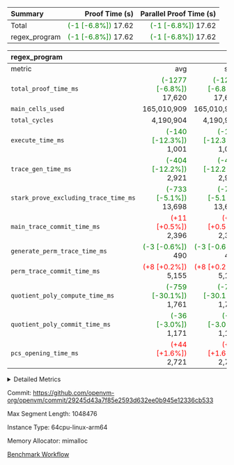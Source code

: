 | Summary | Proof Time (s) | Parallel Proof Time (s) |
|:---|---:|---:|
| Total | <span style='color: green'>(-1 [-6.8%])</span> 17.62 | <span style='color: green'>(-1 [-6.8%])</span> 17.62 |
| regex_program | <span style='color: green'>(-1 [-6.8%])</span> 17.62 | <span style='color: green'>(-1 [-6.8%])</span> 17.62 |


| regex_program |||||
|:---|---:|---:|---:|---:|
|metric|avg|sum|max|min|
| `total_proof_time_ms ` | <span style='color: green'>(-1277 [-6.8%])</span> 17,620 | <span style='color: green'>(-1277 [-6.8%])</span> 17,620 | <span style='color: green'>(-1277 [-6.8%])</span> 17,620 | <span style='color: green'>(-1277 [-6.8%])</span> 17,620 |
| `main_cells_used     ` |  165,010,909 |  165,010,909 |  165,010,909 |  165,010,909 |
| `total_cycles        ` |  4,190,904 |  4,190,904 |  4,190,904 |  4,190,904 |
| `execute_time_ms     ` | <span style='color: green'>(-140 [-12.3%])</span> 1,001 | <span style='color: green'>(-140 [-12.3%])</span> 1,001 | <span style='color: green'>(-140 [-12.3%])</span> 1,001 | <span style='color: green'>(-140 [-12.3%])</span> 1,001 |
| `trace_gen_time_ms   ` | <span style='color: green'>(-404 [-12.2%])</span> 2,921 | <span style='color: green'>(-404 [-12.2%])</span> 2,921 | <span style='color: green'>(-404 [-12.2%])</span> 2,921 | <span style='color: green'>(-404 [-12.2%])</span> 2,921 |
| `stark_prove_excluding_trace_time_ms` | <span style='color: green'>(-733 [-5.1%])</span> 13,698 | <span style='color: green'>(-733 [-5.1%])</span> 13,698 | <span style='color: green'>(-733 [-5.1%])</span> 13,698 | <span style='color: green'>(-733 [-5.1%])</span> 13,698 |
| `main_trace_commit_time_ms` | <span style='color: red'>(+11 [+0.5%])</span> 2,396 | <span style='color: red'>(+11 [+0.5%])</span> 2,396 | <span style='color: red'>(+11 [+0.5%])</span> 2,396 | <span style='color: red'>(+11 [+0.5%])</span> 2,396 |
| `generate_perm_trace_time_ms` | <span style='color: green'>(-3 [-0.6%])</span> 490 | <span style='color: green'>(-3 [-0.6%])</span> 490 | <span style='color: green'>(-3 [-0.6%])</span> 490 | <span style='color: green'>(-3 [-0.6%])</span> 490 |
| `perm_trace_commit_time_ms` | <span style='color: red'>(+8 [+0.2%])</span> 5,155 | <span style='color: red'>(+8 [+0.2%])</span> 5,155 | <span style='color: red'>(+8 [+0.2%])</span> 5,155 | <span style='color: red'>(+8 [+0.2%])</span> 5,155 |
| `quotient_poly_compute_time_ms` | <span style='color: green'>(-759 [-30.1%])</span> 1,761 | <span style='color: green'>(-759 [-30.1%])</span> 1,761 | <span style='color: green'>(-759 [-30.1%])</span> 1,761 | <span style='color: green'>(-759 [-30.1%])</span> 1,761 |
| `quotient_poly_commit_time_ms` | <span style='color: green'>(-36 [-3.0%])</span> 1,171 | <span style='color: green'>(-36 [-3.0%])</span> 1,171 | <span style='color: green'>(-36 [-3.0%])</span> 1,171 | <span style='color: green'>(-36 [-3.0%])</span> 1,171 |
| `pcs_opening_time_ms ` | <span style='color: red'>(+44 [+1.6%])</span> 2,721 | <span style='color: red'>(+44 [+1.6%])</span> 2,721 | <span style='color: red'>(+44 [+1.6%])</span> 2,721 | <span style='color: red'>(+44 [+1.6%])</span> 2,721 |



<details>
<summary>Detailed Metrics</summary>

| group | num_segments | keygen_time_ms | commit_exe_time_ms |
| --- | --- | --- | --- |
| regex_program | 1 | 640 | 40 | 

| group | air_name | quotient_deg | interactions | constraints |
| --- | --- | --- | --- | --- |
| regex_program | AccessAdapterAir<16> | 2 | 5 | 14 | 
| regex_program | AccessAdapterAir<2> | 2 | 5 | 14 | 
| regex_program | AccessAdapterAir<32> | 2 | 5 | 14 | 
| regex_program | AccessAdapterAir<4> | 2 | 5 | 14 | 
| regex_program | AccessAdapterAir<64> | 2 | 5 | 14 | 
| regex_program | AccessAdapterAir<8> | 2 | 5 | 14 | 
| regex_program | BitwiseOperationLookupAir<8> | 2 | 2 | 4 | 
| regex_program | KeccakVmAir | 2 | 321 | 4,571 | 
| regex_program | MemoryMerkleAir<8> | 2 | 4 | 40 | 
| regex_program | PersistentBoundaryAir<8> | 2 | 3 | 6 | 
| regex_program | PhantomAir | 2 | 3 | 5 | 
| regex_program | Poseidon2PeripheryAir<BabyBearParameters>, 1> | 2 | 1 | 286 | 
| regex_program | ProgramAir | 1 | 1 | 4 | 
| regex_program | RangeTupleCheckerAir<2> | 1 | 1 | 4 | 
| regex_program | VariableRangeCheckerAir | 1 | 1 | 4 | 
| regex_program | VmAirWrapper<Rv32BaseAluAdapterAir, BaseAluCoreAir<4, 8> | 2 | 19 | 43 | 
| regex_program | VmAirWrapper<Rv32BaseAluAdapterAir, LessThanCoreAir<4, 8> | 2 | 17 | 39 | 
| regex_program | VmAirWrapper<Rv32BaseAluAdapterAir, ShiftCoreAir<4, 8> | 2 | 23 | 90 | 
| regex_program | VmAirWrapper<Rv32BranchAdapterAir, BranchEqualCoreAir<4> | 2 | 11 | 25 | 
| regex_program | VmAirWrapper<Rv32BranchAdapterAir, BranchLessThanCoreAir<4, 8> | 2 | 13 | 41 | 
| regex_program | VmAirWrapper<Rv32CondRdWriteAdapterAir, Rv32JalLuiCoreAir> | 2 | 10 | 22 | 
| regex_program | VmAirWrapper<Rv32HintStoreAdapterAir, Rv32HintStoreCoreAir> | 2 | 15 | 17 | 
| regex_program | VmAirWrapper<Rv32JalrAdapterAir, Rv32JalrCoreAir> | 2 | 16 | 20 | 
| regex_program | VmAirWrapper<Rv32LoadStoreAdapterAir, LoadSignExtendCoreAir<4, 8> | 2 | 18 | 33 | 
| regex_program | VmAirWrapper<Rv32LoadStoreAdapterAir, LoadStoreCoreAir<4> | 2 | 17 | 38 | 
| regex_program | VmAirWrapper<Rv32MultAdapterAir, DivRemCoreAir<4, 8> | 2 | 25 | 88 | 
| regex_program | VmAirWrapper<Rv32MultAdapterAir, MulHCoreAir<4, 8> | 2 | 24 | 38 | 
| regex_program | VmAirWrapper<Rv32MultAdapterAir, MultiplicationCoreAir<4, 8> | 2 | 19 | 26 | 
| regex_program | VmAirWrapper<Rv32RdWriteAdapterAir, Rv32AuipcCoreAir> | 2 | 11 | 15 | 
| regex_program | VmConnectorAir | 2 | 3 | 9 | 

| group | air_name | segment | rows | prep_cols | perm_cols | main_cols | cells |
| --- | --- | --- | --- | --- | --- | --- | --- |
| regex_program | AccessAdapterAir<2> | 0 | 64 |  | 24 | 11 | 2,240 | 
| regex_program | AccessAdapterAir<4> | 0 | 32 |  | 24 | 13 | 1,184 | 
| regex_program | AccessAdapterAir<8> | 0 | 131,072 |  | 24 | 17 | 5,373,952 | 
| regex_program | BitwiseOperationLookupAir<8> | 0 | 65,536 | 3 | 8 | 2 | 655,360 | 
| regex_program | KeccakVmAir | 0 | 32 |  | 1,288 | 3,164 | 142,464 | 
| regex_program | MemoryMerkleAir<8> | 0 | 131,072 |  | 20 | 32 | 6,815,744 | 
| regex_program | PersistentBoundaryAir<8> | 0 | 131,072 |  | 12 | 20 | 4,194,304 | 
| regex_program | PhantomAir | 0 | 512 |  | 12 | 6 | 9,216 | 
| regex_program | Poseidon2PeripheryAir<BabyBearParameters>, 1> | 0 | 16,384 |  | 8 | 300 | 5,046,272 | 
| regex_program | ProgramAir | 0 | 131,072 |  | 8 | 10 | 2,359,296 | 
| regex_program | RangeTupleCheckerAir<2> | 0 | 524,288 | 2 | 8 | 1 | 4,718,592 | 
| regex_program | VariableRangeCheckerAir | 0 | 262,144 | 2 | 8 | 1 | 2,359,296 | 
| regex_program | VmAirWrapper<Rv32BaseAluAdapterAir, BaseAluCoreAir<4, 8> | 0 | 2,097,152 |  | 80 | 36 | 243,269,632 | 
| regex_program | VmAirWrapper<Rv32BaseAluAdapterAir, LessThanCoreAir<4, 8> | 0 | 65,536 |  | 40 | 37 | 5,046,272 | 
| regex_program | VmAirWrapper<Rv32BaseAluAdapterAir, ShiftCoreAir<4, 8> | 0 | 262,144 |  | 52 | 53 | 27,525,120 | 
| regex_program | VmAirWrapper<Rv32BranchAdapterAir, BranchEqualCoreAir<4> | 0 | 524,288 |  | 48 | 26 | 38,797,312 | 
| regex_program | VmAirWrapper<Rv32BranchAdapterAir, BranchLessThanCoreAir<4, 8> | 0 | 262,144 |  | 56 | 32 | 23,068,672 | 
| regex_program | VmAirWrapper<Rv32CondRdWriteAdapterAir, Rv32JalLuiCoreAir> | 0 | 131,072 |  | 44 | 18 | 8,126,464 | 
| regex_program | VmAirWrapper<Rv32HintStoreAdapterAir, Rv32HintStoreCoreAir> | 0 | 16,384 |  | 36 | 26 | 1,015,808 | 
| regex_program | VmAirWrapper<Rv32JalrAdapterAir, Rv32JalrCoreAir> | 0 | 131,072 |  | 36 | 28 | 8,388,608 | 
| regex_program | VmAirWrapper<Rv32LoadStoreAdapterAir, LoadSignExtendCoreAir<4, 8> | 0 | 1,024 |  | 76 | 35 | 113,664 | 
| regex_program | VmAirWrapper<Rv32LoadStoreAdapterAir, LoadStoreCoreAir<4> | 0 | 2,097,152 |  | 72 | 40 | 234,881,024 | 
| regex_program | VmAirWrapper<Rv32MultAdapterAir, DivRemCoreAir<4, 8> | 0 | 128 |  | 104 | 57 | 20,608 | 
| regex_program | VmAirWrapper<Rv32MultAdapterAir, MulHCoreAir<4, 8> | 0 | 256 |  | 100 | 39 | 35,584 | 
| regex_program | VmAirWrapper<Rv32MultAdapterAir, MultiplicationCoreAir<4, 8> | 0 | 65,536 |  | 80 | 31 | 7,274,496 | 
| regex_program | VmAirWrapper<Rv32RdWriteAdapterAir, Rv32AuipcCoreAir> | 0 | 65,536 |  | 28 | 21 | 3,211,264 | 
| regex_program | VmConnectorAir | 0 | 2 | 1 | 12 | 4 | 32 | 

| group | segment | trace_gen_time_ms | total_proof_time_ms | total_cycles | total_cells | stark_prove_excluding_trace_time_ms | quotient_poly_compute_time_ms | quotient_poly_commit_time_ms | perm_trace_commit_time_ms | pcs_opening_time_ms | main_trace_commit_time_ms | main_cells_used | generate_perm_trace_time_ms | execute_time_ms |
| --- | --- | --- | --- | --- | --- | --- | --- | --- | --- | --- | --- | --- | --- | --- |
| regex_program | 0 | 2,921 | 17,620 | 4,190,904 | 632,452,480 | 13,698 | 1,761 | 1,171 | 5,155 | 2,721 | 2,396 | 165,010,909 | 490 | 1,001 | 

</details>


Commit: https://github.com/openvm-org/openvm/commit/29245d43a7f85e2593d632ee0b945e12336cb533

Max Segment Length: 1048476

Instance Type: 64cpu-linux-arm64

Memory Allocator: mimalloc

[Benchmark Workflow](https://github.com/openvm-org/openvm/actions/runs/12831951379)
